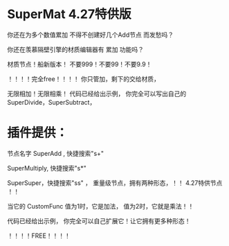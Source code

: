 # SuperMat 4.27特供版
你还在为多个数值累加 不得不创建好几个Add节点 而发愁吗？

你还在羡慕隔壁引擎的材质编辑器有 累加 功能吗？

材质节点！船新版本！ 不要999！不要99！不要9.9！

！！！！完全free！！！！
你只管加，剩下的交给材质， 

无限相加！无限相乘！ 代码已经给出示例， 你完全可以写出自己的 SuperDivide，SuperSubtract， 


# 插件提供：
节点名字 SuperAdd , 快捷搜索"s+"

SuperMultiply, 快捷搜索"s*"

SuperSuper，快捷搜索"ss" ， 重量级节点，拥有两种形态，！！ 4.27特供节点 ！！

当它的 CustomFunc 值为1时，它是加法， 值为2时，它就是乘法！！

代码已经给出示例， 你完全可以自己扩展它！让它拥有更多种形态！

！！！！FREE！！！！
